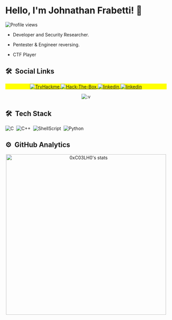 <h1 align="left">Hello, I'm Johnathan Frabetti! 🐰 </h1>
<p align="left"> <img src="https://komarev.com/ghpvc/?username=0xC03LH0&color=yellow" alt="Profile views" /> </p>

- Developer and Security Researcher.

- Pentester & Engineer reversing.

- CTF Player

## 🛠 &nbsp;Social Links

<p align="center" style="background:yellow">
<a href="https://bit.ly/3PfRBFg" target="_blank">
  <img align="center" src="https://img.shields.io/badge/-Tryhackme-05122A?style=flat&logo=tryhackme" alt="TryHackme"/>
</a>
<a href="https://bit.ly/3Pbv1xt" target="_blank">
  <img align="center" src="https://img.shields.io/badge/-Hackthebox-05122A?style=flat&logo=hackthebox" alt="Hack-The-Box"/>
</a>
<a href="https://www.linkedin.com/in/johnathan-frabetti-b04193207/" target="_blank">
  <img align="center" src="https://img.shields.io/badge/-Linkedin-05122A?style=flat&logo=linkedin" alt="linkedin"/>
</a>
<a href="https://www.youtube.com/@0xbunny" target="_blank">
  <img align="center" src="https://img.shields.io/youtube/channel/views/UC3te_UR2TeWFL1OfaK2KFGg" alt="linkedin"/>
</a>
</p>
<p align="center">
  <img src="https://media.tenor.com/heBl6UHvYLQAAAAd/cyberchase-cyberspace.gif"alt=":v"/>
</p>

## 🛠 &nbsp;Tech Stack

  ![C](https://img.shields.io/badge/c-%2300599C.svg?style=for-the-badge&logo=c&logoColor=white)&nbsp;
  ![C++](https://img.shields.io/badge/c++-%2300599C.svg?style=for-the-badge&logo=c%2B%2B&logoColor=white)&nbsp;
  ![ShellScript](https://img.shields.io/badge/shell_script-%23121011.svg?style=for-the-badge&logo=gnu-bash&logoColor=white)&nbsp;
  ![Python](https://img.shields.io/badge/python-3670A0?style=for-the-badge&logo=python&logoColor=ffdd54)&nbsp;

## ⚙️ &nbsp;GitHub Analytics

<p align="center">
  <img width="500em" src="https://github-readme-stats.vercel.app/api?username=0xC03LH0&show_icons=true&theme=vision-friendly-dark" alt="0xC03LH0's stats"/>
</p>
